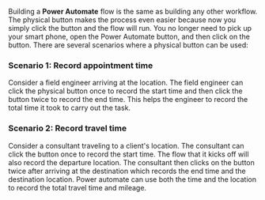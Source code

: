 Building a **Power Automate** flow is the same as building any other
workflow. The physical button makes the process even easier because now
you simply click the button and the flow will run. You no longer need to
pick up your smart phone, open the Power Automate button, and then click
on the button. There are several scenarios where a physical button can
be used:

### Scenario 1: Record appointment time

Consider a field engineer arriving at the location. The field engineer
can click the physical button once to record the start time and then
click the button twice to record the end time. This helps the engineer
to record the total time it took to carry out the task.

### Scenario 2: Record travel time

Consider a consultant traveling to a client's location. The consultant
can click the button once to record the start time. The flow that it
kicks off will also record the departure location. The consultant then
clicks on the button twice after arriving at the destination which
records the end time and the destination location. Power automate can
use both the time and the location to record the total travel time and
mileage.
